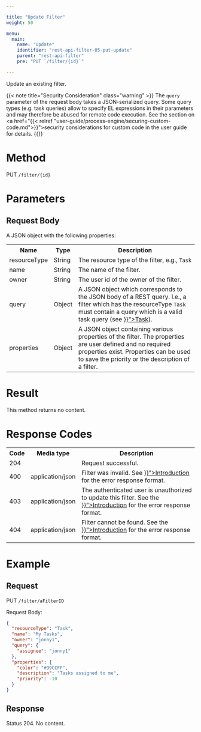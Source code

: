 ```yaml
---

title: "Update Filter"
weight: 50

menu:
  main:
    name: "Update"
    identifier: "rest-api-filter-05-put-update"
    parent: "rest-api-filter"
    pre: "PUT `/filter/{id}`"

---
```



Update an existing filter.

{{< note title="Security Consideration" class="warning" >}}
  The `query` parameter of the request body takes a JSON-serialized query. Some query types (e.g. task queries) allow to specify EL expressions in their parameters and may therefore be abused for remote code execution. See the section on <a href="{{< relref "user-guide/process-engine/securing-custom-code.md">}}">security considerations for custom code</a> in the user guide for details.
{{</note>}}

# Method

PUT `/filter/{id}`


# Parameters

## Request Body

A JSON object with the following properties:

<table class="table table-striped">
  <tr>
    <th>Name</th>
    <th>Type</th>
    <th>Description</th>
  </tr>
  <tr>
    <td>resourceType</td>
    <td>String</td>
    <td>The resource type of the filter, e.g., <code>Task</code></td>
  </tr>
  <tr>
    <td>name</td>
    <td>String</td>
    <td>The name of the filter.</td>
  </tr>
  <tr>
    <td>owner</td>
    <td>String</td>
    <td>The user id of the owner of the filter.</td>
  </tr>
  <tr>
    <td>query</td>
    <td>Object</td>
    <td>
      A JSON object which corresponds to the JSON body of a REST query. I.e., a filter which
      has the resourceType <code>Task</code> must contain a query which is a valid task query
      (see <a href="{{< relref "reference/rest/task/get-query.md" >}}">Task</a>).
    </td>
  </tr>
  <tr>
    <td>properties</td>
    <td>Object</td>
    <td>
      A JSON object containing various properties of the filter. The properties are user defined
      and no required properties exist. Properties can be used to save the priority or the
      description of a filter.
    </td>
  </tr>
</table>


# Result

This method returns no content.


# Response Codes

<table class="table table-striped">
  <tr>
    <th>Code</th>
    <th>Media type</th>
    <th>Description</th>
  </tr>
  <tr>
    <td>204</td>
    <td></td>
    <td>Request successful.</td>
  </tr>
  <tr>
    <td>400</td>
    <td>application/json</td>
    <td>
      Filter was invalid. See <a href="{{< relref "reference/rest/overview/index.md#error-handling" >}}">Introduction</a> for the error
      response format.
    </td>
  </tr>
  <tr>
    <td>403</td>
    <td>application/json</td>
    <td>
       The authenticated user is unauthorized to update this filter.
      See the <a href="{{< relref "reference/rest/overview/index.md#error-handling" >}}">Introduction</a> for the error response format.
    </td>
  </tr>
  <tr>
    <td>404</td>
    <td>application/json</td>
    <td>
      Filter cannot be found. See the <a href="{{< relref "reference/rest/overview/index.md#error-handling" >}}">Introduction</a> for
      the error response format.
    </td>
  </tr>
</table>


# Example

## Request

PUT `/filter/aFilterID`

Request Body:

```json
{
  "resourceType": "Task",
  "name": "My Tasks",
  "owner": "jonny1",
  "query": {
    "assignee": "jonny1"
  },
  "properties": {
    "color": "#99CCFF",
    "description": "Tasks assigned to me",
    "priority": -10
  }
}
```

## Response

Status 204. No content.
